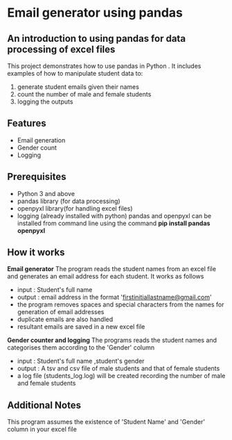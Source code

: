# Email generator using pandas

## An introduction to using pandas for data processing of excel files

This project demonstrates how to use pandas in Python . It includes examples of how to manipulate student data to:

1. generate student emails given their names
2. count the number of male and female students
3. logging the outputs

## Features

- Email generation
- Gender count
- Logging

## Prerequisites

- Python 3 and above
- pandas library (for data processing)
- openpyxl library(for handling excel files)
- logging (already installed with python)
  pandas and openpyxl can be installed from command line using the command
  **pip install pandas openpyxl**

## How it works

**Email generator**
The program reads the student names from an excel file and generates an email address for each student. It works as follows

- input : Student's full name
- output : email address in the format 'firstinitiallastname@gmail.com'
- the program removes spaces and special characters from the names for generation of email addresses
- duplicate emails are also handled
- resultant emails are saved in a new excel file

**Gender counter and logging**
The programs reads the student names and categorises them according to the 'Gender' column

- input : Student's full name ,student's gender
- output : A tsv and csv file of male students and that of female students
- a log file (students_log.log) will be created recording the number of male and female students

## Additional Notes

This program assumes the existence of 'Student Name' and 'Gender' column in your excel file
